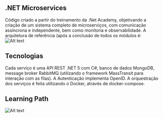 ## .NET Microservices <br>
Código criado a partir do treinamento da .Net Academy, objetivando a criação de um sistema completo de microserviços, com comunicação assíncrona e independente, bem como monitoria e observabilidade. A arquitetura de referência (após a conclusão de todos os módulos é:
![Alt text](https://user-images.githubusercontent.com/8496997/126161705-260b3b53-5fed-4e8d-86c1-710915c39d5b.png?raw=true ".Net Microservices")

## Tecnologias
Cada serviço é uma API REST .NET 5 com C#, banco de dados MongoDB, message broker RabbitMQ (utilizando o framework MassTransit para interação com as filas). A Autenticação implementa OpenID. A orquestração dos serviços é feita utilizando o Docker, através de docker-compose.

## Learning Path
![Alt text](https://dotnetmicroservices.com/images/LearningPath.png?raw=true "Learning Path")
